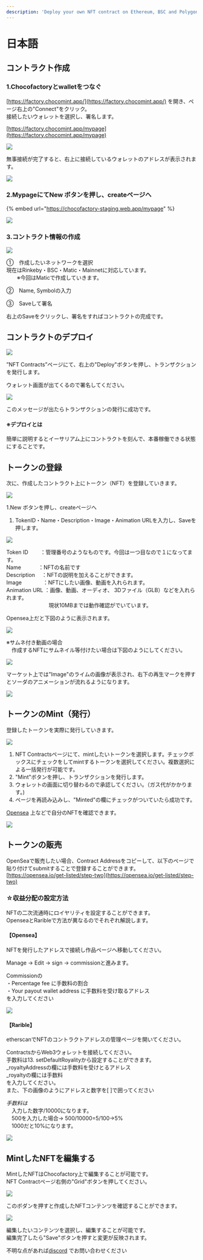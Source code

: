 ```yaml
---
description: 'Deploy your own NFT contract on Ethereum, BSC and Polygon(Matic)'
---
```


# 日本語

## コントラクト作成

### 1.Chocofactoryとwalletをつなぐ

[https://factory.chocomint.app/](https://factory.chocomint.app/) を開き、ページ右上の"Connect"をクリック。  
接続したいウォレットを選択し、署名します。

[https://factory.chocomint.app/mypage](https://factory.chocomint.app/mypage)

![](../../../.gitbook/assets/image%20%2842%29.png)

無事接続が完了すると、右上に接続しているウォレットのアドレスが表示されます。

![](../../../.gitbook/assets/image%20%2826%29.png)

### 2.MypageにてNew ボタンを押し、createページへ

{% embed url="https://chocofactory-staging.web.app/mypage" %}

![](../../../.gitbook/assets/image%20%2827%29.png)

### 3.コントラクト情報の作成

![](../../../.gitbook/assets/image%20%2820%29.png)

①　作成したいネットワークを選択  
        現在はRinkeby・BSC・Matic・Mainnetに対応しています。  
　　※今回はMaticで作成していきます。

②　Name, Symbolの入力

③　Saveして署名

右上のSaveをクリックし、署名をすればコントラクトの完成です。

## コントラクトのデプロイ

![](../../../.gitbook/assets/image%20%2810%29.png)

”NFT Contracts”ページにて、右上の"Deploy"ボタンを押し、トランザクションを発行します。

ウォレット画面が出てくるので署名してください。

![](../../../.gitbook/assets/image%20%281%29.png)

このメッセージが出たらトランザクションの発行に成功です。

#### ※デプロイとは

簡単に説明するとイーサリアム上にコントラクトを刻んで、本番稼働できる状態にすることです。

## トークンの登録

次に、作成したコントラクト上にトークン（NFT）を登録していきます。

![](../../../.gitbook/assets/image%20%2822%29.png)

1.New ボタンを押し、createページへ

1. TokenID・Name・Description・Image・Animation URLを入力し、Saveを押します。

![](../../../.gitbook/assets/image%20%2839%29.png)

Token ID　　    ：管理番号のようなものです。今回は一つ目なので１になってます。  
Name　　　     ：NFTの名前です  
Description　   ：NFTの説明を加えることができます。  
Image　　　　：NFTにしたい画像、動画を入れられます。  
Animation URL ：画像、動画、オーディオ、 3Dファイル（GLB）などを入れられます。  
　　　　　　　　現状10MBまでは動作確認がでいています。

Opensea上だと下図のように表示されます。

![](../../../.gitbook/assets/image%20%2824%29.png)

※サムネ付き動画の場合  
　作成するNFTにサムネイル等付けたい場合は下図のようにしてください。

![](../../../.gitbook/assets/image%20%2844%29.png)

マーケット上では"Image"のライムの画像が表示され、右下の再生マークを押すとソーダのアニメーションが流れるようになります。

![](../../../.gitbook/assets/image%20%2829%29.png)

## トークンのMint（発行）

登録したトークンを実際に発行していきます。

![](../../../.gitbook/assets/image%20%2832%29.png)

1. NFT Contractsページにて、mintしたいトークンを選択します。チェックボックスにチェックをしてmintするトークンを選択してください。複数選択による一括発行が可能です。
2. "Mint"ボタンを押し、トランザクションを発行します。
3. ウォレットの画面に切り替わるので承認してください。（ガス代がかかります。\)
4. ページを再読み込みし、"Minted"の欄にチェックがついていたら成功です。

[Opensea](https://opensea.io/account)  上などで自分のNFTを確認できます。

![](../../../.gitbook/assets/image%20%285%29.png)

## トークンの販売

OpenSeaで販売したい場合、Contract Addressをコピーして、以下のページで貼り付けてsubmitすることで登録することができます。[https://opensea.io/get-listed/step-two](https://opensea.io/get-listed/step-two)

### ☆収益分配の設定方法

NFTの二次流通時にロイヤリティを設定することができます。  
OpenseaとRaribleで方法が異なるのでそれぞれ解説します。

#### 【Opensea】

NFTを発行したアドレスで接続し作品ページへ移動してください。

Manage → Edit → sign → commissionと進みます。  
  
Commissionの  
・Percentage fee に手数料の割合  
・Your payout wallet address に手数料を受け取るアドレス  
を入力してください  


![](../../../.gitbook/assets/image%20%2823%29.png)

#### 【Rarible】

etherscanでNFTのコントラクトアドレスの管理ページを開いてください。

ContractsからWeb3ウォレットを接続してください。  
手数料は13. setDefaultRoyalityから設定することができます。  
\_royaltyAddressの欄には手数料を受けとるアドレス  
\_royaltyの欄には手数料  
を入力してください。  
また、下の画像のようにアドレスと数字を\[ \]で囲ってください

_手数料は_  
　入力した数字/10000になります。  
　500を入力した場合→ 500/10000=5/100→5%  
　1000だと10%になります。

![](../../../.gitbook/assets/image%20%2821%29.png)

## MintしたNFTを編集する

MintしたNFTはChocofactory上で編集することが可能です。  
NFT Contractページ右側の"Grid"ボタンを押してください。

![](../../../.gitbook/assets/image%20%2848%29.png)

このボダンを押すと作成したNFTコンテンツを確認することができます。

![](../../../.gitbook/assets/image%20%2812%29.png)

編集したいコンテンツを選択し、編集することが可能です。  
編集完了したら"Save"ボタンを押すと変更が反映されます。

不明な点があれば[discord](https://discord.gg/EaCUBgAu) でお問い合わせください

